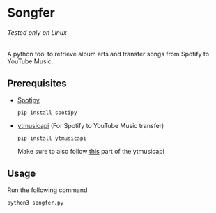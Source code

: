 # Songfer
###### Tested only on Linux
A python tool to retrieve album arts and transfer songs from Spotify to YouTube Music.


## Prerequisites

- [Spotipy](https://spotipy.readthedocs.io/en/master/)

  ```
  pip install spotipy
  ```
- [ytmusicapi](https://ytmusicapi.readthedocs.io/en/latest/) (For Spotify to YouTube Music transfer)

  ```
  pip install ytmusicapi
  ```
  Make sure to also follow [this](https://ytmusicapi.readthedocs.io/en/latest/setup.html#authenticated-requests) part of the ytmusicapi

## Usage

Run the following command
```
python3 songfer.py
```
